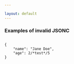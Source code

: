 ```yaml
---

layout: default
---
```


### Examples of invalid JSONC

<pre><code class="language-jsonc">
{
    "name": "Jane Doe", 
    "age": 2/*test*/<span class="hljs-error">5</span>
}</code><pre>

<script>
  // Find the element inside the code tag that has a class of hlsj-number and has number 5 and replace the class with hljs-error
  var nb = document.getElementsByTagName("code")[0].querySelector(".hljs-number")
  
  for (let i = 0; i < nb.length; i++) {
    if (nb[i].textContent === "5") {
      nb[i].classList.replace("hljs-number", "hljs-error");
    }
  }
</script>